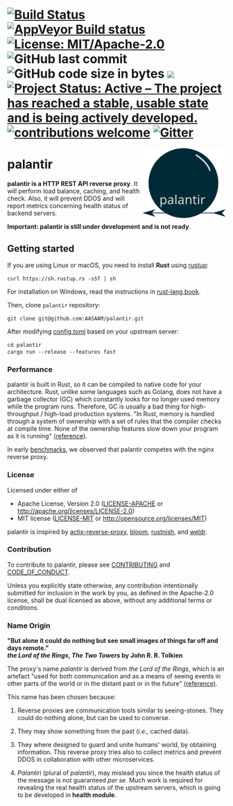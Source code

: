 [![Build Status](https://travis-ci.org/AASAAM/palantir.svg?branch=master)](<https://travis-ci.org/AASAAM/palantir>)
[![AppVeyor Build status](https://ci.appveyor.com/api/projects/status/d1cmo37ht3mbha38/branch/master?svg=true)](https://ci.appveyor.com/project/MaaniBeigy/palantir-isq74/branch/master)
[![License: MIT/Apache-2.0](<https://img.shields.io/badge/license-MIT%2FApache--2.0-brightgreen.svg>)](#license)
![GitHub last commit](https://img.shields.io/github/last-commit/AASAAM/palantir.svg?color=brightgreen)
![GitHub code size in bytes](https://img.shields.io/github/languages/code-size/AASAAM/palantir.svg?color=brightgreen)
[![](<https://img.shields.io/badge/devel%20version-0.1.0-yellow.svg>)](<https://github.com/AASAAM/palantir>)
[![Project Status: Active – The project has reached a stable, usable state and is being actively developed.](https://www.repostatus.org/badges/latest/active.svg)](https://www.repostatus.org/#active)
[![contributions welcome](<https://img.shields.io/badge/contributions-welcome-brightgreen.svg?style=flat>)](<https://github.com/AASAAM/palantir/issues>)
[![Gitter](https://badges.gitter.im/AASAAM/palantir.svg)](https://gitter.im/AASAAM/palantir?utm_source=badge&utm_medium=badge&utm_campaign=pr-badge)
=======

<img src="./palantir.svg" align="right" width="192" />

# palantir

**palantir is a HTTP REST API reverse proxy**. It will perform load balance, caching, and health check. Also, it will prevent DDOS and will report metrics concerning health status of backend servers.

**Important: palantir is still under development and is not ready**.

## Getting started

If you are using Linux or macOS, you need to install **Rust** using [rustup](<https://rustup.rs/>):

```shell
curl https://sh.rustup.rs -sSf | sh
```

For installation on Windows, read the instructions in [rust-lang book](<https://doc.rust-lang.org/book/ch01-01-installation.html#installing-rustup-on-windows>).

Then, clone `palantir` repository:

```shell
git clone git@github.com:AASAAM/palantir.git
```

After modifying [config.toml](./config.toml) based on your upstream server:

```shell
cd palantir
cargo run --release --features fast
```

### Performance

palantir is built in Rust, so it can be compiled to native code for your architecture. Rust, unlike some languages such as Golang, does not have a garbage collector (GC) which constantly looks for no longer used memory while the program runs. Therefore, GC is usually a bad thing for high-throughput / high-load production systems. "In Rust, memory is handled through a system of ownership with a set of rules that the compiler checks at compile time. None of the ownership features slow down your program as it is running" [(reference)](<https://doc.rust-lang.org/book/ch04-01-what-is-ownership.html?highlight=garbage,collector#memory-and-allocation>).

In early [benchmarks](./benches/README.md), we observed that palantir competes with the nginx reverse proxy.

### License

Licensed under either of

- Apache License, Version 2.0 ([LICENSE-APACHE](LICENSE-APACHE) or <http://apache.org/licenses/LICENSE-2.0>)
- MIT license ([LICENSE-MIT](LICENSE-MIT) or <http://opensource.org/licenses/MIT>)

palantir is inspired by [actix-reverse-proxy](<https://github.com/felipenoris/actix-reverse-proxy>), [bloom](<https://github.com/valeriansaliou/bloom>), [rustnish](<https://github.com/klausi/rustnish>), and [weldr](<https://github.com/hjr3/weldr>).

### Contribution

To contribute to palantir, please see [CONTRIBUTING](./CONTRIBUTING.md) and [CODE_OF_CONDUCT](./CODE_OF_CONDUCT.md).

Unless you explicitly state otherwise, any contribution intentionally submitted for inclusion in the work by you, as defined in the Apache-2.0 license, shall be dual licensed as above, without any additional terms or conditions.

### Name Origin

**"But alone it could do nothing but see small images of things far off and days remote." <br/>*the Lord of the Rings*, *The Two Towers* by John R. R. Tolkien**

The proxy's name *palantír* is derived from *the Lord of the Rings*, which is an artefact "used for both communication and as a means of seeing events in other parts of the world or in the distant past    or in the future" [(reference)](<https://en.wikipedia.org/wiki/Palant%C3%ADr>).

This name has been chosen because:

1. Reverse proxies are communication tools similar to seeing-stones. They could do nothing alone, but can be used to converse.
  
1. They may show something from the past (*i.e.,* cached data).

1. They where designed to guard and unite humans' world, by obtaining information. This reverse proxy tries also to collect metrics and prevent DDOS in collaboration with other microservices.

1. *Palantíri* (plural of *palantír*), may mislead you since the health status of the message is not guaranteed *per se*. Much work is required for revealing the real health status of the upstream servers, which is going to be developed in **health module**.
